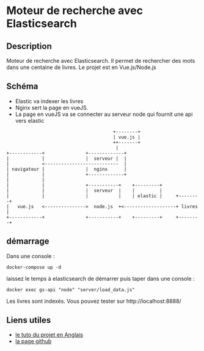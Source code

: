 # Moteur de recherche avec Elasticsearch

## Description

Moteur de recherche avec Elasticsearch.
Il permet de rechercher des mots dans une centaine de livres.
Le projet est en Vue.js/Node.js

## Schéma

- Elastic va indexer les livres
- Nginx sert la page en vueJS.
- La page en vueJS va se connecter au serveur node qui fournit une api vers elastic

```schema
                                       +--------+
                                       | vue.js |
                                       ++-------+
                                        |
+------------+               +-------------+
|            |               |  serveur |  |
|            <---------------------------  |
| navigateur |               |  nginx      |
|            |               +-------------+
|            |
|            |               +-----------+    +---------+
|            |               |  serveur  |    |         |
|            |               |           |    | elastic |     +--------+
|   vue.js   <--------------->  node.js  +<-------------------+ livres |
+------------+               +-----------+    +---------+     +--------+
```

## démarrage

Dans une console :

```shell
docker-compose up -d
```

laissez le temps à elasticsearch de démarrer puis taper dans une console :

```shell
docker exec gs-api "node" "server/load_data.js"
```

Les livres sont indexés. Vous pouvez tester sur http://localhost:8888/

## Liens utiles

- [le tuto du projet en Anglais](https://blog.patricktriest.com/text-search-docker-elasticsearch/)
- [la page github](https://github.com/triestpa/Guttenberg-Search)
